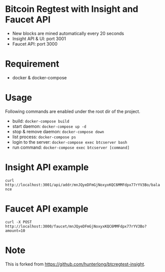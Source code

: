# Bitcoin Regtest with Insight and Faucet API

* New blocks are mined automatically every 20 seconds
* Insight API & UI: port 3001
* Faucet API: port 3000

# Requirement
* docker & docker-compose

# Usage

Following commands are enabled under the root dir of the project.

* build: `docker-compose build`
* start daemon: `docker-compose up -d`
* stop & remove daemon: `docker-compose down`
* list process: `docker-compose ps`
* login to the server: `docker-compose exec btcserver bash`
* run command: `docker-compose exec btcserver [command]`

# Insight API example

`curl http://localhost:3001/api/addr/mnJQyeDFmGjNoxyxKQC6MMFdpx77rYV3Bo/balance`

# Faucet API example

`curl -X POST http://localhost:3000/faucet/mnJQyeDFmGjNoxyxKQC6MMFdpx77rYV3Bo?amount=10`

# Note

This is forked from https://github.com/hunterlong/btcregtest-insight.
